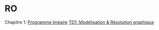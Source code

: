 # RO

Chapitre 1: [Programme linéaire](https://github.com/Hamrita/RO/blob/main/Chap1/RO1.pdf)            [TD1: Modélisation & Résolution graphique](https://github.com/Hamrita/RO/blob/main/TDs/TD1.pdf)
